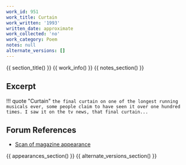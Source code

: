 ```yaml
---
work_id: 951
work_title: Curtain
work_written: '1993'
written_date: approximate
work_collected: 'no'
work_category: Poem
notes: null
alternate_versions: []
---
```


{{ section_title() }}
{{ work_info() }}
{{ notes_section() }}
## Excerpt
!!! quote "Curtain"
    ```
    the final curtain on one of the longest running
    musicals ever, some people claim to have
    seen it over one hundred times.
    I saw it on the tv news, that final curtain...
    ```

## Forum References
- [Scan of magazine appearance](https://bukowskiforum.com/showthread.php?t=1979)

{{ appearances_section() }}
{{ alternate_versions_section() }}